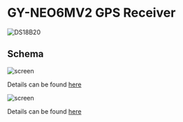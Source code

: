 # GY-NEO6MV2 GPS Receiver

![DS18B20](https://raw.githubusercontent.com/infusion/Fritzing/master/GY-NEO6MV2%20GPS/GY-NEO6MV2.jpg)

Schema
---

![screen](https://raw.githubusercontent.com/infusion/Fritzing/master/GY-NEO6MV2%20GPS/screen.png)

Details can be found [here](http://www.xarg.org/2016/06/neo6mv2-gps-module-with-arduino/)


![screen](https://raw.githubusercontent.com/infusion/Fritzing/master/GY-NEO6MV2%20GPS/screen-pi.png)

Details can be found [here](http://www.xarg.org/2016/06/neo6mv2-gps-module-with-raspberry-pi/)